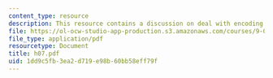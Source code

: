 ```yaml
---
content_type: resource
description: This resource contains a discussion on deal with encoding.
file: https://ol-ocw-studio-app-production.s3.amazonaws.com/courses/9-00-introduction-to-psychology-fall-2004/1dd9c5fb3ea2d719e98b60bb58eff79f_h07.pdf
file_type: application/pdf
resourcetype: Document
title: h07.pdf
uid: 1dd9c5fb-3ea2-d719-e98b-60bb58eff79f
---
```

